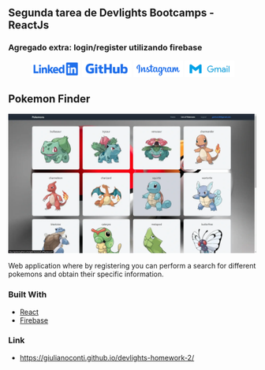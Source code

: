 ## Segunda tarea de Devlights Bootcamps - ReactJs

### Agregado extra: login/register utilizando firebase

<p align="center">
  <a href="https://www.linkedin.com/in/giulianoconti/"><img width="100" src="https://raw.githubusercontent.com/giulianoconti/api/main/svgs/linkedin.svg" alt="LinkedIn"></a>
  <a href="https://github.com/giulianoconti"><img width="100" src="https://raw.githubusercontent.com/giulianoconti/api/main/svgs/github.svg" alt="GitHub"></a>
  <a href="https://www.instagram.com/giulianocontii/"><img width="100" src="https://raw.githubusercontent.com/giulianoconti/api/main/svgs/instagram.svg" alt="Instagram"></a>
  <a href="mailto:giuliconti1@gmail.com"><img width="100" src="https://raw.githubusercontent.com/giulianoconti/api/main/svgs/gmail.png" alt="Mail"></a>
</p>

## Pokemon Finder

![Sokoban](https://raw.githubusercontent.com/giulianoconti/api/main/imagesProjects/images_1920x1080/pokemon.webp?raw=true)

Web application where by registering you can perform a search for different pokemons and obtain their specific information.

### Built With

* [React](https://reactjs.org/)
* [Firebase](https://firebase.google.com/)

### Link

* https://giulianoconti.github.io/devlights-homework-2/
